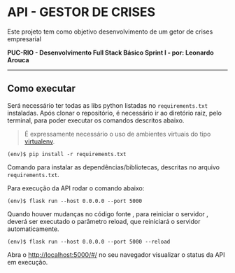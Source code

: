 # API - GESTOR DE CRISES

Este projeto tem como objetivo desenvolvimento de um getor de crises empresarial

 **PUC-RIO - Desenvolvimento Full Stack Básico Sprint I - por: Leonardo Arouca** 

---

## Como executar 


Será necessário ter todas as libs python listadas no `requirements.txt` instaladas.
Após clonar o repositório, é necessário ir ao diretório raiz, pelo terminal, para poder executar os comandos descritos abaixo.

> É expressamente necessário o uso de ambientes virtuais do tipo [virtualenv](https://virtualenv.pypa.io/en/latest/installation.html).

```
(env)$ pip install -r requirements.txt
```

Comando para instalar as dependências/bibliotecas, descritas no arquivo `requirements.txt`.

Para execução da API rodar o comando abaixo:

```
(env)$ flask run --host 0.0.0.0 --port 5000
```

Quando houver mudanças no código fonte , para reiniciar o servidor , deverá ser executado o parâmetro reload, que reiniciará o servidor automaticamente. 

```
(env)$ flask run --host 0.0.0.0 --port 5000 --reload
```

Abra o [http://localhost:5000/#/](http://localhost:5000/#/) no seu navegador visualizar o status da API em execução.
